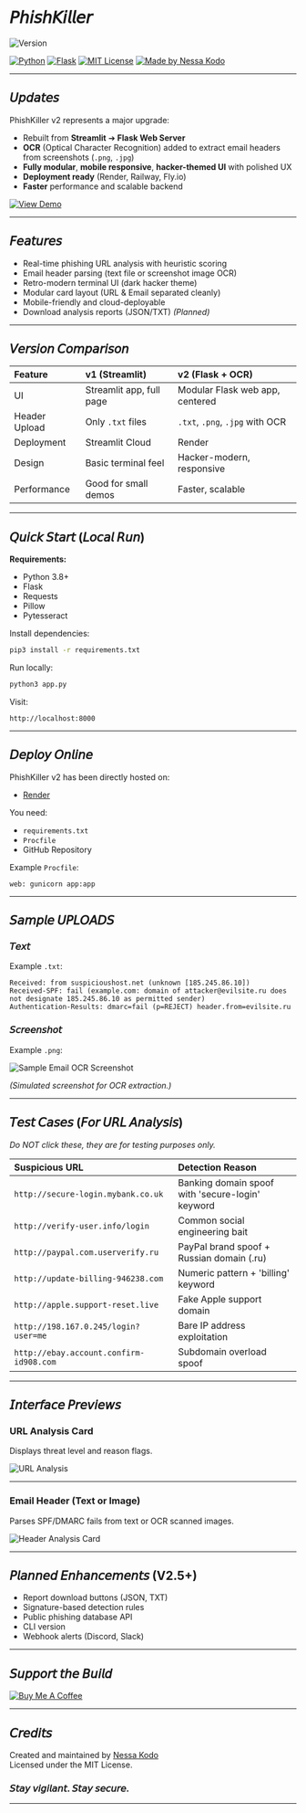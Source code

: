 # 𝘗𝘩𝘪𝘴𝘩𝘒𝘪𝘭𝘭𝘦𝘳

![Version](https://img.shields.io/badge/Version-v2-000000?style=for-the-badge&logo=github&logoColor=white)

[![Python](https://img.shields.io/badge/Python-000000?style=for-the-badge&logo=python&logoColor=white)](https://www.python.org)
[![Flask](https://img.shields.io/badge/Flask-000000?style=for-the-badge&logo=flask&logoColor=white)](https://flask.palletsprojects.com/)
[![MIT License](https://img.shields.io/badge/License-MIT-000000?style=for-the-badge)](LICENSE)
[![Made by Nessa Kodo](https://img.shields.io/badge/Made%20by-Nessa%20Kodo-000000?style=for-the-badge)](https://nessakodo.com)

---

## 𝘜𝘱𝘥𝘢𝘵𝘦𝘴

PhishKiller v2 represents a major upgrade:

- Rebuilt from **Streamlit** ➔ **Flask Web Server**
- **OCR** (Optical Character Recognition) added to extract email headers from screenshots (`.png`, `.jpg`)
- **Fully modular**, **mobile responsive**, **hacker-themed UI** with polished UX
- **Deployment ready** (Render, Railway, Fly.io)
- **Faster** performance and scalable backend

[![View Demo](https://img.shields.io/badge/View_Phiskiller_Demo-000000?style=for-the-badge&logo=githubpages&logoColor=white)](https://phishkiller.onrender.com)

---

## 𝘍𝘦𝘢𝘵𝘶𝘳𝘦𝘴

- Real-time phishing URL analysis with heuristic scoring
- Email header parsing (text file or screenshot image OCR)
- Retro-modern terminal UI (dark hacker theme)
- Modular card layout (URL & Email separated cleanly)
- Mobile-friendly and cloud-deployable
- Download analysis reports (JSON/TXT) *(Planned)*

---

## 𝘝𝘦𝘳𝘴𝘪𝘰𝘯 𝘊𝘰𝘮𝘱𝘢𝘳𝘪𝘴𝘰𝘯

| Feature | v1 (Streamlit) | v2 (Flask + OCR) |
|:---|:---|:---|
| UI | Streamlit app, full page | Modular Flask web app, centered |
| Header Upload | Only `.txt` files | `.txt`, `.png`, `.jpg` with OCR |
| Deployment | Streamlit Cloud | Render |
| Design | Basic terminal feel | Hacker-modern, responsive |
| Performance | Good for small demos | Faster, scalable |

---

## 𝘘𝘶𝘪𝘤𝘬 𝘚𝘵𝘢𝘳𝘵 (𝘓𝘰𝘤𝘢𝘭 𝘙𝘶𝘯)

**Requirements:**

- Python 3.8+
- Flask
- Requests
- Pillow
- Pytesseract

Install dependencies:

```bash
pip3 install -r requirements.txt
```

Run locally:

```bash
python3 app.py
```

Visit:

```
http://localhost:8000
```

---

## 𝘋𝘦𝘱𝘭𝘰𝘺 𝘖𝘯𝘭𝘪𝘯𝘦

PhishKiller v2 has been directly hosted on:

- [Render](https://render.com/)

You need:

- `requirements.txt`
- `Procfile`
- GitHub Repository

Example `Procfile`:

```
web: gunicorn app:app
```

---

## 𝘚𝘢𝘮𝘱𝘭𝘦 𝘜𝘗𝘓𝘖𝘈𝘋𝘚

### 𝘛𝘦𝘹𝘵

Example `.txt`:

```text
Received: from suspicioushost.net (unknown [185.245.86.10])
Received-SPF: fail (example.com: domain of attacker@evilsite.ru does not designate 185.245.86.10 as permitted sender)
Authentication-Results: dmarc=fail (p=REJECT) header.from=evilsite.ru
```

### 𝘚𝘤𝘳𝘦𝘦𝘯𝘴𝘩𝘰𝘵

Example `.png`:

![Sample Email OCR Screenshot](/assets/screenshots/email_ocr_example.png)

*(Simulated screenshot for OCR extraction.)*

---

## 𝘛𝘦𝘴𝘵 𝘊𝘢𝘴𝘦𝘴 (𝘍𝘰𝘳 𝘜𝘙𝘓 𝘈𝘯𝘢𝘭𝘺𝘴𝘪𝘴)

*Do NOT click these, they are for testing purposes only.*

| Suspicious URL                             | Detection Reason                                  |
|:-------------------------------------------|:--------------------------------------------------|
| `http://secure-login.mybank.co.uk`         | Banking domain spoof with 'secure-login' keyword  |
| `http://verify-user.info/login`            | Common social engineering bait                   |
| `http://paypal.com.userverify.ru`          | PayPal brand spoof + Russian domain (.ru)         |
| `http://update-billing-946238.com`         | Numeric pattern + 'billing' keyword               |
| `http://apple.support-reset.live`          | Fake Apple support domain                        |
| `http://198.167.0.245/login?user=me`       | Bare IP address exploitation                     |
| `http://ebay.account.confirm-id908.com`    | Subdomain overload spoof                         |

---

## 𝘐𝘯𝘵𝘦𝘳𝘧𝘢𝘤𝘦 𝘗𝘳𝘦𝘷𝘪𝘦𝘸𝘴

### URL Analysis Card

Displays threat level and reason flags.

![URL Analysis](/assets/screenshots/url_analysis.png)

---

### Email Header (Text or Image)

Parses SPF/DMARC fails from text or OCR scanned images.

![Header Analysis Card](/assets/screenshots/header_analysis.png)

---

## 𝘗𝘭𝘢𝘯𝘯𝘦𝘥 𝘌𝘯𝘩𝘢𝘯𝘤𝘦𝘮𝘦𝘯𝘵𝘴 (V2.5+)

- Report download buttons (JSON, TXT)
- Signature-based detection rules
- Public phishing database API
- CLI version
- Webhook alerts (Discord, Slack)

---

## 𝘚𝘶𝘱𝘱𝘰𝘳𝘵 𝘵𝘩𝘦 𝘉𝘶𝘪𝘭𝘥

[![Buy Me A Coffee](https://img.shields.io/badge/Buy_Me_A_Coffee-000000?style=for-the-badge&logo=buy-me-a-coffee&logoColor=white)](https://www.buymeacoffee.com/nessakodo)

---

## 𝘊𝘳𝘦𝘥𝘪𝘵𝘴


Created and maintained by [Nessa Kodo](https://nessakodo.com)  
Licensed under the MIT License.

### 𝘚𝘵𝘢𝘺 𝘷𝘪𝘨𝘪𝘭𝘢𝘯𝘵. 𝘚𝘵𝘢𝘺 𝘴𝘦𝘤𝘶𝘳𝘦.

---

